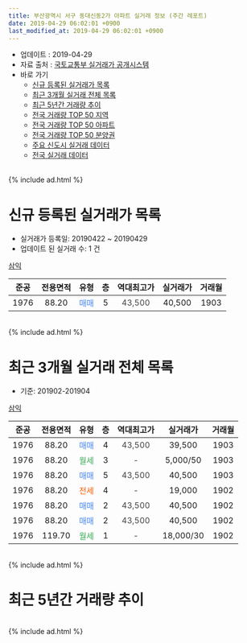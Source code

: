 ```yaml
---
title: 부산광역시 서구 동대신동2가 아파트 실거래 정보 (주간 레포트)
date: 2019-04-29 06:02:01 +0900
last_modified_at: 2019-04-29 06:02:01 +0900
---
```


* 업데이트 : 2019-04-29
* 자료 출처 : [국토교통부 실거래가 공개시스템](http://rt.molit.go.kr)
* 바로 가기
    * [신규 등록된 실거래가 목록](#신규-등록된-실거래가-목록)
    * [최근 3개월 실거래 전체 목록](#최근-3개월-실거래-전체-목록)
    * [최근 5년간 거래량 추이](#최근-5년간-거래량-추이)
    * [전국 거래량 TOP 50 지역](https://inasie.github.io/apt-trade-info/최근-3개월-전국에서-가장-거래가-많이-발생한-지역)
    * [전국 거래량 TOP 50 아파트](https://inasie.github.io/apt-trade-info/최근-3개월-전국에서-가장-거래가-많이-발생한-아파트)
    * [전국 거래량 TOP 50 분양권](https://inasie.github.io/apt-trade-info/최근-3개월-전국에서-가장-거래가-많이-발생한-분양권)
    * [주요 신도시 실거래 데이터](https://inasie.github.io/apt-trade-info/주요-신도시)
    * [전국 실거래 데이터](https://inasie.github.io/apt-trade-info/전국)
<br>
{% include ad.html %}
<br>

# 신규 등록된 실거래가 목록
* 실거래가 등록일: 20190422 ~ 20190429
* 업데이트 된 실거래 수: 1 건


[삼익](https://search.naver.com/search.naver?query=%EB%B6%80%EC%82%B0%EA%B4%91%EC%97%AD%EC%8B%9C+%EC%84%9C%EA%B5%AC+%EB%8F%99%EB%8C%80%EC%8B%A0%EB%8F%992%EA%B0%80+%EC%82%BC%EC%9D%B5)

|준공|전용면적|유형|층|역대최고가|실거래가|거래월|
|:---:|:---:|:---:|:---:|:---:|:---:|:---:|
|1976|88.20|<span style="color:#4285f3">매매</span>|5|<span style="color:#444444">43,500</span>|40,500|1903|


<br>
{% include ad.html %}
<br>

# 최근 3개월 실거래 전체 목록
* 기준: 201902-201904


[삼익](https://search.naver.com/search.naver?query=%EB%B6%80%EC%82%B0%EA%B4%91%EC%97%AD%EC%8B%9C+%EC%84%9C%EA%B5%AC+%EB%8F%99%EB%8C%80%EC%8B%A0%EB%8F%992%EA%B0%80+%EC%82%BC%EC%9D%B5)

|준공|전용면적|유형|층|역대최고가|실거래가|거래월|
|:---:|:---:|:---:|:---:|:---:|:---:|:---:|
|1976|88.20|<span style="color:#4285f3">매매</span>|4|<span style="color:#444444">43,500</span>|39,500|1903|
|1976|88.20|<span style="color:#34a853">월세</span>|3|<span style="color:#444444">-</span>|5,000/50|1903|
|1976|88.20|<span style="color:#4285f3">매매</span>|5|<span style="color:#444444">43,500</span>|40,500|1903|
|1976|88.20|<span style="color:#ff5a00">전세</span>|4|<span style="color:#444444">-</span>|19,000|1902|
|1976|88.20|<span style="color:#4285f3">매매</span>|2|<span style="color:#444444">43,500</span>|40,500|1902|
|1976|88.20|<span style="color:#4285f3">매매</span>|2|<span style="color:#444444">43,500</span>|40,500|1902|
|1976|119.70|<span style="color:#34a853">월세</span>|1|<span style="color:#444444">-</span>|18,000/30|1902|


<br>
{% include ad.html %}
<br>

# 최근 5년간 거래량 추이


<div style="width:100%;">
    <canvas id="deal_progress" height="200"></canvas>
</div>

<script>
new Chart(document.getElementById("deal_progress"), {
    type: 'line',
    data: {
        labels: ['201404','201405','201406','201407','201408','201409','201410','201411','201412','201501','201502','201503','201504','201505','201506','201507','201508','201509','201510','201511','201512','201601','201602','201603','201604','201605','201606','201607','201608','201609','201610','201611','201612','201701','201702','201703','201704','201705','201706','201707','201708','201709','201710','201711','201712','201801','201802','201803','201804','201805','201806','201807','201808','201809','201810','201811','201812','201901','201902','201903','201904'],
        datasets: [{
            label: '매매',
            pointRadius: 1,
            data: [6, 4, 3, 2, 2, 6, 4, 1, 6, 3, 5, 3, 4, 3, 3, 0, 2, 0, 5, 2, 5, 1, 2, 2, 2, 1, 3, 5, 3, 1, 3, 2, 3, 0, 2, 2, 4, 4, 4, 3, 0, 3, 4, 1, 1, 1, 2, 2, 0, 1, 1, 1, 4, 2, 2, 0, 0, 0, 2, 2, 0],
            borderColor: "rgba(255, 201, 14, 1)",
            backgroundColor: "rgba(255, 201, 14, 0.5)",
            fill: false,
            lineTension: 0
        },{
            label: '전월세',
            pointRadius: 1,
            data: [2, 1, 0, 1, 1, 1, 3, 0, 5, 7, 1, 3, 4, 2, 0, 1, 1, 2, 0, 3, 0, 2, 4, 3, 1, 0, 3, 0, 1, 1, 0, 2, 4, 3, 3, 1, 0, 4, 4, 3, 0, 1, 2, 1, 1, 1, 2, 2, 2, 1, 3, 3, 2, 4, 2, 0, 3, 1, 2, 1, 0],
            borderColor: "rgba(0, 141, 185, 1)",
            backgroundColor: "rgba(0, 141, 185, 0.5)",
            fill: false,
            lineTension: 0
        }
        ]
    },
    options: {
        responsive: true,
        title: {
            display: false
        },
        tooltips: {
            mode: 'index',
            intersect: false
        },
        hover: {
            mode: 'nearest',
            intersect: true
        },
        scales: {
            xAxes: [{
                display: true,
                scaleLabel: {
                    display: true,
                    labelString: '년/월'
                }
            }],
            yAxes: [{
                display: true,
                ticks: {
                    suggestedMin: 0,
                },
                scaleLabel: {
                    display: true,
                    labelString: '실거래 수'
                }
            }]
        }
    }
});

</script>


<br>
{% include ad.html %}
<br>

